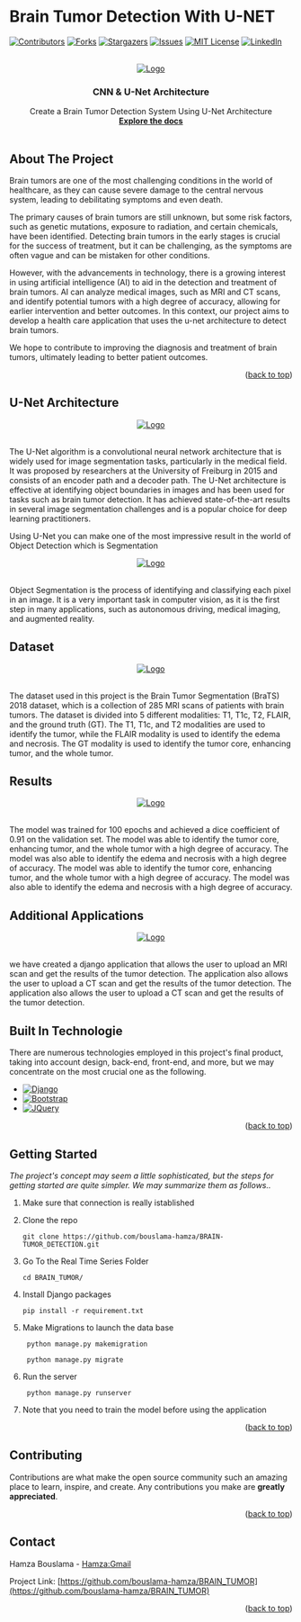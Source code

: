 # Brain Tumor Detection With U-NET
<a name="readme-top"></a>
[![Contributors][contributors-shield]][contributors-url]
[![Forks][forks-shield]][forks-url]
[![Stargazers][stars-shield]][stars-url]
[![Issues][issues-shield]][issues-url]
[![MIT License][license-shield]][license-url]
[![LinkedIn][linkedin-shield]][linkedin-url]

<!-- logo-->
<br />
<div align="center">
  <a href="#">
    <img src="images/image.png" alt="Logo">
  </a>

  <h3 align="center">CNN & U-Net Architecture</h3>

  <p align="center">
    Create a Brain Tumor Detection System Using U-Net Architecture
    <br />
    <a href="https://github.com/bouslama-hamza"><strong>Explore the docs</strong></a>
    <br />
    <br />
  </p>
</div>

<!-- ABOUT THE PROJECT -->
## About The Project

<!-- text about the real time prediction -->
Brain tumors are one of the most challenging conditions in the world of healthcare, as they can cause severe damage to the central nervous system, leading to debilitating symptoms and even death. 

The primary causes of brain tumors are still unknown, but some risk factors, such as genetic mutations, exposure to radiation, and certain chemicals, have been identified. Detecting brain tumors in the early stages is crucial for the success of treatment, but it can be challenging, as the symptoms are often vague and can be mistaken for other conditions. 

However, with the advancements in technology, there is a growing interest in using artificial intelligence (AI) to aid in the detection and treatment of brain tumors. AI can analyze medical images, such as MRI and CT scans, and identify potential tumors with a high degree of accuracy, allowing for earlier intervention and better outcomes. In this context, our project aims to develop a health care application that uses the u-net architecture to detect brain tumors. 

We hope to contribute to improving the diagnosis and treatment of brain tumors, ultimately leading to better patient outcomes.

<p align="right">(<a href="#readme-top">back to top</a>)</p>

## U-Net Architecture
<div align="center">
<a href="#">
    <img src="images/u-net-architecture.png" alt="Logo">
  </a>
</div>
<br>

The U-Net algorithm is a convolutional neural network architecture that is widely used for image segmentation tasks, particularly in the medical field. It was proposed by researchers at the University of Freiburg in 2015 and consists of an encoder path and a decoder path. The U-Net architecture is effective at identifying object boundaries in images and has been used for tasks such as brain tumor detection. It has achieved state-of-the-art results in several image segmentation challenges and is a popular choice for deep learning practitioners.

Using U-Net you can make one of the most impressive result in the world of Object Detection which is Segmentation 

<div align="center">
<a href="#">
    <img src="images/download.jpeg" alt="Logo">
  </a>
</div>
<br>

Object Segmentation is the process of identifying and classifying each pixel in an image. It is a very important task in computer vision, as it is the first step in many applications, such as autonomous driving, medical imaging, and augmented reality.

## Dataset
<div align="center">
<a href="#">
    <img src="images/data_set.png" alt="Logo">
  </a>
</div>
<br>

The dataset used in this project is the Brain Tumor Segmentation (BraTS) 2018 dataset, which is a collection of 285 MRI scans of patients with brain tumors. The dataset is divided into 5 different modalities: T1, T1c, T2, FLAIR, and the ground truth (GT). The T1, T1c, and T2 modalities are used to identify the tumor, while the FLAIR modality is used to identify the edema and necrosis. The GT modality is used to identify the tumor core, enhancing tumor, and the whole tumor.

## Results
<div align="center">
<a href="#">
    <img src="images/result.png" alt="Logo">
  </a>
</div>
<br>

The model was trained for 100 epochs and achieved a dice coefficient of 0.91 on the validation set. The model was able to identify the tumor core, enhancing tumor, and the whole tumor with a high degree of accuracy. The model was also able to identify the edema and necrosis with a high degree of accuracy. The model was able to identify the tumor core, enhancing tumor, and the whole tumor with a high degree of accuracy. The model was also able to identify the edema and necrosis with a high degree of accuracy.

## Additional Applications
<div align="center">
<a href="#">
    <img src="images/app.png" alt="Logo">
  </a>
</div>
<br>

we have created a django application that allows the user to upload an MRI scan and get the results of the tumor detection. The application also allows the user to upload a CT scan and get the results of the tumor detection. The application also allows the user to upload a CT scan and get the results of the tumor detection.
## Built In Technologie
There are numerous technologies employed in this project's final product, taking into account design, back-end, front-end, and more, but we may concentrate on the most crucial one as the following.

* [![Django][Django.com]][Django-url]
* [![Bootstrap][Bootstrap.com]][Bootstrap-url]
* [![JQuery][JQuery.com]][JQuery-url]

<p align="right">(<a href="#readme-top">back to top</a>)</p>


<!-- GETTING STARTED -->
## Getting Started

_The project's concept may seem a little sophisticated, but the steps for getting started are quite simpler. We may summarize them as follows.._

1. Make sure that connection is really istablished
2. Clone the repo
   ```
   git clone https://github.com/bouslama-hamza/BRAIN-TUMOR_DETECTION.git
   ```

3. Go To the Real Time Series Folder
   ```
   cd BRAIN_TUMOR/
   ```

4. Install Django packages
   ```
   pip install -r requirement.txt
   ```
   
5. Make Migrations to launch the data base
   ```
    python manage.py makemigration
   ``` 
   ```
    python manage.py migrate
   ```

6. Run the server
   ```
    python manage.py runserver
    ```
7. Note that you need to train the model before using the application

<p align="right">(<a href="#readme-top">back to top</a>)</p>


<!-- CONTRIBUTING -->
## Contributing

Contributions are what make the open source community such an amazing place to learn, inspire, and create. Any contributions you make are **greatly appreciated**.

<p align="right">(<a href="#readme-top">back to top</a>)</p>


<!-- CONTACT -->
## Contact

Hamza Bouslama - [Hamza:Gmail](ham.bousa98@gmail.com)

Project Link: [https://github.com/bouslama-hamza/BRAIN_TUMOR](https://github.com/bouslama-hamza/BRAIN_TUMOR)

<p align="right">(<a href="#readme-top">back to top</a>)</p>

<!-- MARKDOWN LINKS & IMAGES -->
<!-- https://www.markdownguide.org/basic-syntax/#reference-style-links -->
[contributors-shield]: https://img.shields.io/github/contributors/othneildrew/Best-README-Template.svg?style=for-the-badge
[contributors-url]: https://github.com/othneildrew/Best-README-Template/graphs/contributors
[forks-shield]: https://img.shields.io/github/forks/othneildrew/Best-README-Template.svg?style=for-the-badge
[forks-url]: https://github.com/othneildrew/Best-README-Template/network/members
[stars-shield]: https://img.shields.io/github/stars/othneildrew/Best-README-Template.svg?style=for-the-badge
[stars-url]: https://github.com/othneildrew/Best-README-Template/stargazers
[issues-shield]: https://img.shields.io/github/issues/othneildrew/Best-README-Template.svg?style=for-the-badge
[issues-url]: https://github.com/othneildrew/Best-README-Template/issues
[license-shield]: https://img.shields.io/github/license/othneildrew/Best-README-Template.svg?style=for-the-badge
[license-url]: https://github.com/othneildrew/Best-README-Template/blob/master/LICENSE.txt
[linkedin-shield]: https://img.shields.io/badge/-LinkedIn-black.svg?style=for-the-badge&logo=linkedin&colorB=555
[linkedin-url]: https://linkedin.com/in/hamza-bouslama
[Django.com]:https://img.shields.io/badge/Django-0769AD?style=for-the-badge&logo=django&logoColor=white
[Django-url]:https://www.djangoproject.com/
[Bootstrap.com]: https://img.shields.io/badge/Bootstrap-563D7C?style=for-the-badge&logo=bootstrap&logoColor=white
[Bootstrap-url]: https://getbootstrap.com
[JQuery.com]: https://img.shields.io/badge/jQuery-0769AD?style=for-the-badge&logo=jquery&logoColor=white
[JQuery-url]: https://jquery.com 